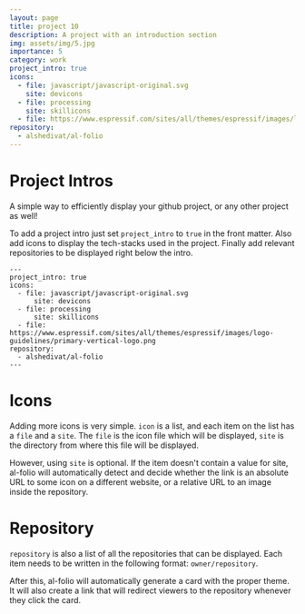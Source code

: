 ```yaml
---
layout: page
title: project 10
description: A project with an introduction section
img: assets/img/5.jpg
importance: 5
category: work
project_intro: true
icons:
  - file: javascript/javascript-original.svg
    site: devicons
  - file: processing
    site: skillicons
  - file: https://www.espressif.com/sites/all/themes/espressif/images/logo-guidelines/primary-vertical-logo.png
repository:
  - alshedivat/al-folio
---
```


# Project Intros

A simple way to efficiently display your github project, or any other project as well!

To add a project intro just set `project_intro` to `true` in the front matter. Also add icons to display the tech-stacks used in the project. Finally add relevant repositories to be displayed right below the intro.

    ---
    project_intro: true
    icons:
      - file: javascript/javascript-original.svg
    	  site: devicons
      - file: processing
    	  site: skillicons
      - file: https://www.espressif.com/sites/all/themes/espressif/images/logo-guidelines/primary-vertical-logo.png
    repository:
      - alshedivat/al-folio
    ---

# Icons

Adding more icons is very simple. `icon` is a list, and each item on the list has a `file` and a `site`. The `file` is the icon file which will be displayed, `site` is the directory from where this file will be displayed.

However, using `site` is optional. If the item doesn't contain a value for site, al-folio will automatically detect and decide whether the link is an absolute URL to some icon on a different website, or a relative URL to an image inside the repository.

# Repository

`repository` is also a list of all the repositories that can be displayed. Each item needs to be written in the following format: `owner/repository`.

After this, al-folio will automatically generate a card with the proper theme. It will also create a link that will redirect viewers to the repository whenever they click the card.
